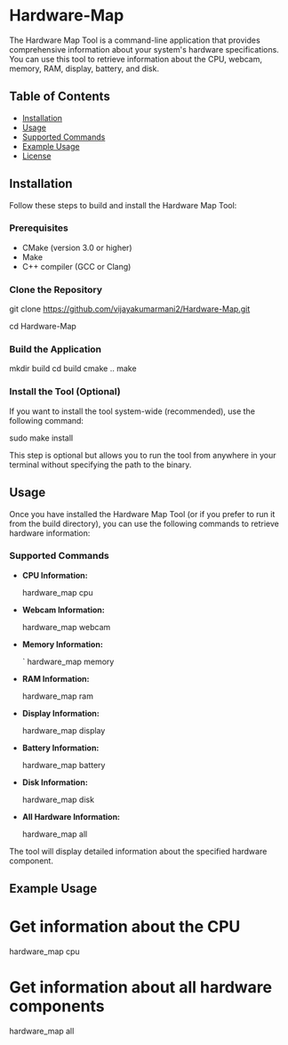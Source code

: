# Hardware-Map

The Hardware Map Tool is a command-line application that provides comprehensive information about your system's hardware specifications. You can use this tool to retrieve information about the CPU, webcam, memory, RAM, display, battery, and disk.

## Table of Contents
- [Installation](#installation)
- [Usage](#usage)
- [Supported Commands](#supported-commands)
- [Example Usage](#example-usage)
- [License](#license)

## Installation

Follow these steps to build and install the Hardware Map Tool:

### Prerequisites

- CMake (version 3.0 or higher)
- Make
- C++ compiler (GCC or Clang)

### Clone the Repository


git clone https://github.com/vijayakumarmani2/Hardware-Map.git

cd Hardware-Map


### Build the Application


mkdir build
cd build
cmake ..
make


### Install the Tool (Optional)

If you want to install the tool system-wide (recommended), use the following command:


sudo make install


This step is optional but allows you to run the tool from anywhere in your terminal without specifying the path to the binary.

## Usage

Once you have installed the Hardware Map Tool (or if you prefer to run it from the build directory), you can use the following commands to retrieve hardware information:

### Supported Commands

- **CPU Information:**

   
   hardware_map cpu
   

- **Webcam Information:**

   
   hardware_map webcam
   

- **Memory Information:**

   `
   hardware_map memory
   

- **RAM Information:**

   
   hardware_map ram
   

- **Display Information:**

   
   hardware_map display
   

- **Battery Information:**

   
   hardware_map battery
   

- **Disk Information:**

   
   hardware_map disk
   

- **All Hardware Information:**

   
   hardware_map all
   

The tool will display detailed information about the specified hardware component.

## Example Usage


# Get information about the CPU
hardware_map cpu

# Get information about all hardware components
hardware_map all
